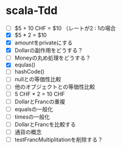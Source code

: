 # scala-Tdd

-[ ] $5 + 10 CHF = $10 （レートが2 : 1の場合 
-[x] $5 * 2 = $10 
-[x] amountをprivateにする 
-[x] Dollarの副作用をどうする？ 
-[ ] Moneyの丸め処理をどうする？ 
-[x] equlas() 
-[ ] hashCode() 
-[ ] nullとの等価性比較 
-[ ] 他のオブジェクトとの等価性比較 
-[ ] 5 CHF * 2 = 10 CHF 
-[ ] DollarとFrancの重複 
-[ ] equalsの一般化 
-[ ] timesの一般化 
-[ ] DollarとFrancを比較する 
-[ ] 通貨の概念 
-[ ] testFrancMultiplitationを削除する？ 

